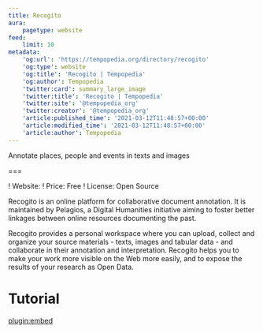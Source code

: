 ```yaml
---
title: Recogito
aura:
    pagetype: website
feed:
    limit: 10
metadata:
    'og:url': 'https://tempopedia.org/directory/recogito'
    'og:type': website
    'og:title': 'Recogito | Tempopedia'
    'og:author': Tempopedia
    'twitter:card': summary_large_image
    'twitter:title': 'Recogito | Tempopedia'
    'twitter:site': '@tempopedia_org'
    'twitter:creator': '@tempopedia_org'
    'article:published_time': '2021-03-12T11:48:57+00:00'
    'article:modified_time': '2021-03-12T11:48:57+00:00'
    'article:author': Tempopedia
---
```


Annotate places, people and events in texts and images

===

! Website:
! Price: Free
! License: Open Source

Recogito is an online platform for collaborative document annotation. It is maintained by Pelagios, a Digital Humanities initiative aiming to foster better linkages between online resources documenting the past.

Recogito provides a personal workspace where you can upload, collect and organize your source materials - texts, images and tabular data - and collaborate in their annotation and interpretation. Recogito helps you to make your work more visible on the Web more easily, and to expose the results of your research as Open Data.

Tutorial
===

[plugin:embed](https://recogito.pelagios.org/help/tutorial)
